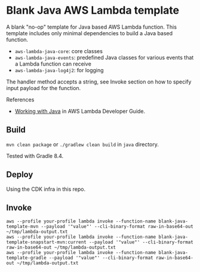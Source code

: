 # Blank Java AWS Lambda template

A blank "no-op" template for Java based AWS Lambda function.
This template includes only minimal dependencies to build a Java based function.

- `aws-lambda-java-core`: core classes
- `aws-lambda-java-events`: predefined Java classes for various events that a Lambda function can receive
- `aws-lambda-java-log4j2`: for logging

The handler method accepts a string, see Invoke section on how to specify input payload for the function.

References

- [Working with Java](https://docs.aws.amazon.com/lambda/latest/dg/lambda-java.html) in AWS Lambda Developer Guide.

## Build

`mvn clean package` or `./gradlew clean build` in `java` directory.

Tested with Gradle 8.4.

## Deploy

Using the CDK infra in this repo.

## Invoke

```
aws --profile your-profile lambda invoke --function-name blank-java-template-mvn --payload '"value"' --cli-binary-format raw-in-base64-out ~/tmp/lambda-output.txt
aws --profile your-profile lambda invoke --function-name blank-java-template-snapstart-mvn:current --payload '"value"' --cli-binary-format raw-in-base64-out ~/tmp/lambda-output.txt
aws --profile your-profile lambda invoke --function-name blank-java-template-gradle --payload '"value"' --cli-binary-format raw-in-base64-out ~/tmp/lambda-output.txt
```
